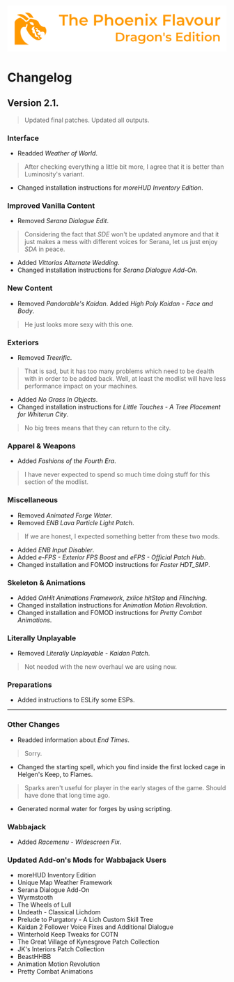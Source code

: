 ![image](images/Banner.webp)

# Changelog

## Version 2.1.

> Updated final patches. Updated all outputs.

### Interface

* Readded _Weather of World_.
> After checking everything a little bit more, I agree that it is better than Luminosity's variant.
* Changed installation instructions for _moreHUD Inventory Edition_.

### Improved Vanilla Content

* Removed _Serana Dialogue Edit_.
> Considering the fact that _SDE_ won't be updated anymore and that it just makes a mess with different voices for Serana, let us just enjoy _SDA_ in peace.
* Added _Vittorias Alternate Wedding_.
* Changed installation instructions for _Serana Dialogue Add-On_.

### New Content

* Removed _Pandorable's Kaidan_. Added _High Poly Kaidan - Face and Body_.
> He just looks more sexy with this one.

### Exteriors

* Removed _Treerific_.
> That is sad, but it has too many problems which need to be dealth with in order to be added back. Well, at least the modlist will have less performance impact on your machines.
* Added _No Grass In Objects_.
* Changed installation instructions for _Little Touches - A Tree Placement for Whiterun City_.
> No big trees means that they can return to the city.

### Apparel & Weapons

* Added _Fashions of the Fourth Era_.
> I have never expected to spend so much time doing stuff for this section of the modlist.

### Miscellaneous

* Removed _Animated Forge Water_.
* Removed _ENB Lava Particle Light Patch_.
> If we are honest, I expected something better from these two mods.
* Added _ENB Input Disabler_.
* Added _e-FPS - Exterior FPS Boost_ and _eFPS - Official Patch Hub_.
* Changed installation and FOMOD instructions for _Faster HDT_SMP_.

### Skeleton & Animations

* Added _OnHit Animations Framework_, _zxlice hitStop_ and _Flinching_.
* Changed installation instructions for _Animation Motion Revolution_.
* Changed installation and FOMOD instructions for _Pretty Combat Animations_.

### Literally Unplayable

* Removed _Literally Unplayable - Kaidan Patch_.
> Not needed with the new overhaul we are using now.

### Preparations

* Added instructions to ESLify some ESPs.

---

### Other Changes

* Readded information about _End Times_.
> Sorry.
* Changed the starting spell, which you find inside the first locked cage in Helgen's Keep, to Flames.
> Sparks aren't useful for player in the early stages of the game. Should have done that long time ago.
* Generated normal water for forges by using scripting.

### Wabbajack

* Added _Racemenu - Widescreen Fix_.

### Updated Add-on's Mods for Wabbajack Users

* moreHUD Inventory Edition
* Unique Map Weather Framework
* Serana Dialogue Add-On
* Wyrmstooth
* The Wheels of Lull
* Undeath - Classical Lichdom
* Prelude to Purgatory - A Lich Custom Skill Tree
* Kaidan 2 Follower Voice Fixes and Additional Dialogue
* Winterhold Keep Tweaks for COTN
* The Great Village of Kynesgrove Patch Collection
* JK's Interiors Patch Collection
* BeastHHBB
* Animation Motion Revolution
* Pretty Combat Animations

